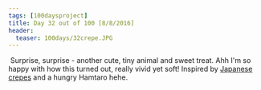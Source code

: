 ```yaml
---
tags: [100daysproject]
title: Day 32 out of 100 [8/8/2016]
header:
  teaser: 100days/32crepe.JPG
---
```


<img src="{{ site.url }}{{ site.baseurl }}/images/100days/32crepe.JPG" alt="">
Surprise, surprise - another cute, tiny animal and sweet treat.  Ahh I'm so happy with how this turned out, really vivid yet soft!  Inspired by <a href="https://www.instagram.com/p/BIpu8HjAFxn/?taken-by=naoyakou" target="_blank">Japanese</a> <a href="http://www.happy-travelers.net/uploads/4/1/1/9/4119298/8930591_orig.jpg" target="_blank">crepes</a> and a hungry Hamtaro hehe.
